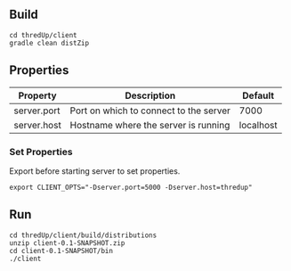 ## Build
```
cd thredUp/client
gradle clean distZip
```

## Properties
| Property | Description | Default |
|----------|-------------|---------|
| server.port | Port on which to connect to the server | 7000 |
| server.host | Hostname where the server is running | localhost |

### Set Properties
Export before starting server to set properties.
```
export CLIENT_OPTS="-Dserver.port=5000 -Dserver.host=thredup"
```

## Run
```
cd thredUp/client/build/distributions
unzip client-0.1-SNAPSHOT.zip
cd client-0.1-SNAPSHOT/bin
./client
```
